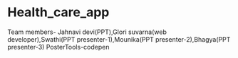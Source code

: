 # Health_care_app
Team members- Jahnavi devi(PPT),Glori suvarna(web developer),Swathi(PPT presenter-1),Mounika(PPT presenter-2),Bhagya(PPT presenter-3) PosterTools-codepen
